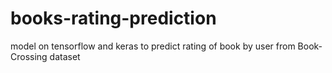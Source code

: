 # books-rating-prediction
model on tensorflow and keras to predict rating of book by user from Book-Crossing dataset
